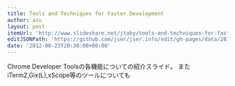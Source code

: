 ```yaml
---
title: Tools and Techniques for Faster Development
author: azu
layout: post
itemUrl: 'http://www.slideshare.net/jtaby/tools-and-techniques-for-faster-development'
editJSONPath: 'https://github.com/jser/jser.info/edit/gh-pages/data/2012/08/index.json'
date: '2012-08-23T20:30:00+00:00'
---
```

Chrome Developer Toolsの各機能についての紹介スライド。
またiTerm2,Gix(L),xScope等のツールについても
